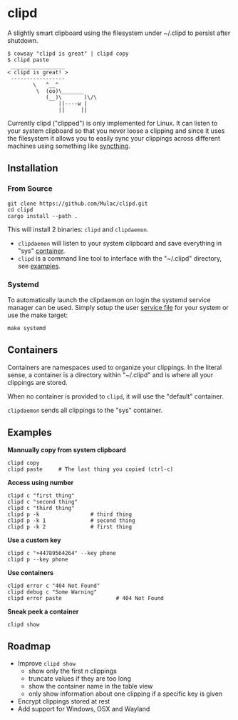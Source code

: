 # clipd
A slightly smart clipboard using the filesystem under ~/.clipd to persist after shutdown.

```
$ cowsay "clipd is great" | clipd copy
$ clipd paste
 _________________
< clipd is great! >
 -----------------
        \   ^__^
         \  (oo)\_______
            (__)\       )\/\
                ||----w |
                ||     ||
```

Currently clipd ("clipped") is only implemented for Linux.
It can listen to your system clipboard so that you never loose a clipping
and since it uses the filesystem it allows you to easily sync your clippings across 
different machines using something like [syncthing](https://github.com/syncthing/syncthing).

## Installation
### From Source
```
git clone https://github.com/Mulac/clipd.git
cd clipd
cargo install --path .
```

This will install 2 binaries:  `clipd` and `clipdaemon`.  
 - `clipdaemon` will listen to your system clipboard and save everything in "sys" [container](#containers).
 - `clipd` is a command line tool to interface with the "~/.clipd" directory, see [examples](#examples).

### Systemd
To automatically launch the clipdaemon on login the systemd service manager can be used.  Simply setup the user [service file](systemd/clipd.service) for your system or use the make target:
```
make systemd
```

## Containers
Containers are namespaces used to organize your clippings.
In the literal sense, a container is a directory within "~/.clipd" and is where all your clippings are stored.

When no container is provided to `clipd`, it will use the "default" container.

`clipdaemon` sends all clippings to the "sys" container.

## Examples
**Mannually copy from system clipboard**
```
clipd copy
clipd paste     # The last thing you copied (ctrl-c)
```

**Access using number**
```
clipd c "first thing"
clipd c "second thing"
clipd c "third thing"
clipd p -k                # third thing
clipd p -k 1              # second thing
clipd p -k 2              # first thing
```

**Use a custom key**
```
clipd c "+44789564264" --key phone
clipd p --key phone
```

**Use containers**
```
clipd error c "404 Not Found"
clipd debug c "Some Warning"
clipd error paste                 # 404 Not Found
```

**Sneak peek a container**
```
clipd show
```


## Roadmap
- Improve `clipd show`
    - show only the first $n$ clippings
    - truncate values if they are too long
    - show the container name in the table view
    - only show information about one clipping if a specific key is given
- Encrypt clippings stored at rest
- Add support for Windows, OSX and Wayland

